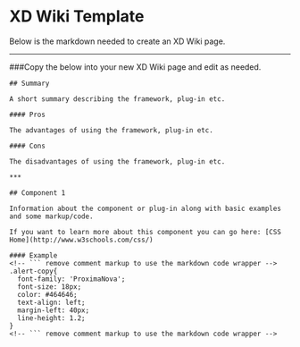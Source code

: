 XD Wiki Template
================

Below is the markdown needed to create an XD Wiki page.

***

###Copy the below into your new XD Wiki page and edit as needed.

```
## Summary

A short summary describing the framework, plug-in etc.

#### Pros

The advantages of using the framework, plug-in etc.

#### Cons

The disadvantages of using the framework, plug-in etc.

***

## Component 1

Information about the component or plug-in along with basic examples and some markup/code.

If you want to learn more about this component you can go here: [CSS Home](http://www.w3schools.com/css/)

#### Example
<!-- ``` remove comment markup to use the markdown code wrapper -->
.alert-copy{
  font-family: 'ProximaNova';
  font-size: 18px;
  color: #464646;
  text-align: left;
  margin-left: 40px;
  line-height: 1.2;
}
<!-- ``` remove comment markup to use the markdown code wrapper -->
```


